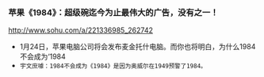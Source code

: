 ### 苹果《1984》：超级碗迄今为止最伟大的广告，没有之一！
http://www.sohu.com/a/221336985_262742
- 1月24日，苹果电脑公司将会发布麦金托什电脑。而你也将明白，为什么1984不会成为‘1984
- `宇文庶噱：1984不会成为《1984》是因为奥威尔在1949预警了1984。`